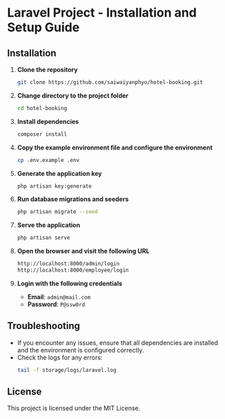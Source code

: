# Laravel Project - Installation and Setup Guide

## Installation

1. **Clone the repository**
    ```sh
    git clone https://github.com/saiwaiyanphyo/hotel-booking.git
    ```

2. **Change directory to the project folder**
    ```sh
    cd hotel-booking
    ```

3. **Install dependencies**
    ```sh
    composer install
    ```

4. **Copy the example environment file and configure the environment**
    ```sh
    cp .env.example .env
    ```

5. **Generate the application key**
    ```sh
    php artisan key:generate
    ```

6. **Run database migrations and seeders**
    ```sh
    php artisan migrate --seed
    ```

7. **Serve the application**
    ```sh
    php artisan serve
    ```

8. **Open the browser and visit the following URL**
    ```sh
    http://localhost:8000/admin/login
    http://localhost:8000/employee/login
    ```

9. **Login with the following credentials**
    - **Email**: `admin@mail.com`
    - **Password**: `P@ssw0rd`

## Troubleshooting

- If you encounter any issues, ensure that all dependencies are installed and the environment is configured correctly.
- Check the logs for any errors:
    ```sh
    tail -f storage/logs/laravel.log
    ```

## License

This project is licensed under the MIT License.
